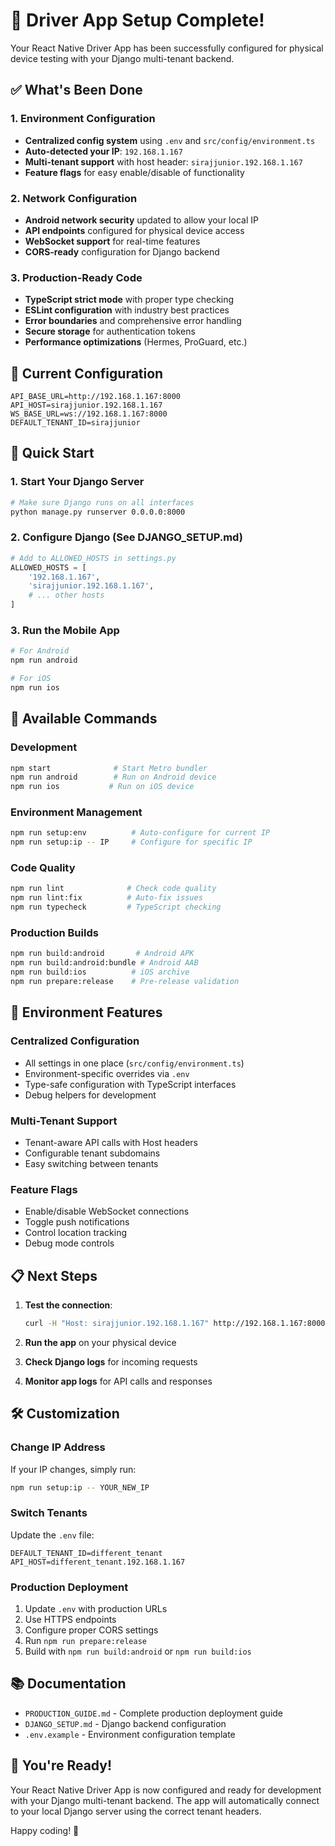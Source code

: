 # 🚀 Driver App Setup Complete!

Your React Native Driver App has been successfully configured for physical device testing with your Django multi-tenant backend.

## ✅ What's Been Done

### 1. Environment Configuration
- **Centralized config system** using `.env` and `src/config/environment.ts`
- **Auto-detected your IP**: `192.168.1.167`
- **Multi-tenant support** with host header: `sirajjunior.192.168.1.167`
- **Feature flags** for easy enable/disable of functionality

### 2. Network Configuration
- **Android network security** updated to allow your local IP
- **API endpoints** configured for physical device access
- **WebSocket support** for real-time features
- **CORS-ready** configuration for Django backend

### 3. Production-Ready Code
- **TypeScript strict mode** with proper type checking
- **ESLint configuration** with industry best practices
- **Error boundaries** and comprehensive error handling
- **Secure storage** for authentication tokens
- **Performance optimizations** (Hermes, ProGuard, etc.)

## 🔧 Current Configuration

```env
API_BASE_URL=http://192.168.1.167:8000
API_HOST=sirajjunior.192.168.1.167
WS_BASE_URL=ws://192.168.1.167:8000
DEFAULT_TENANT_ID=sirajjunior
```

## 🚀 Quick Start

### 1. Start Your Django Server
```bash
# Make sure Django runs on all interfaces
python manage.py runserver 0.0.0.0:8000
```

### 2. Configure Django (See DJANGO_SETUP.md)
```python
# Add to ALLOWED_HOSTS in settings.py
ALLOWED_HOSTS = [
    '192.168.1.167',
    'sirajjunior.192.168.1.167',
    # ... other hosts
]
```

### 3. Run the Mobile App
```bash
# For Android
npm run android

# For iOS  
npm run ios
```

## 📱 Available Commands

### Development
```bash
npm start              # Start Metro bundler
npm run android        # Run on Android device
npm run ios           # Run on iOS device
```

### Environment Management
```bash
npm run setup:env          # Auto-configure for current IP
npm run setup:ip -- IP     # Configure for specific IP
```

### Code Quality
```bash
npm run lint              # Check code quality
npm run lint:fix          # Auto-fix issues
npm run typecheck         # TypeScript checking
```

### Production Builds
```bash
npm run build:android       # Android APK
npm run build:android:bundle # Android AAB
npm run build:ios          # iOS archive
npm run prepare:release    # Pre-release validation
```

## 🔧 Environment Features

### Centralized Configuration
- All settings in one place (`src/config/environment.ts`)
- Environment-specific overrides via `.env`
- Type-safe configuration with TypeScript interfaces
- Debug helpers for development

### Multi-Tenant Support
- Tenant-aware API calls with Host headers
- Configurable tenant subdomains
- Easy switching between tenants

### Feature Flags
- Enable/disable WebSocket connections
- Toggle push notifications
- Control location tracking
- Debug mode controls

## 📋 Next Steps

1. **Test the connection**:
   ```bash
   curl -H "Host: sirajjunior.192.168.1.167" http://192.168.1.167:8000/
   ```

2. **Run the app** on your physical device

3. **Check Django logs** for incoming requests

4. **Monitor app logs** for API calls and responses

## 🛠️ Customization

### Change IP Address
If your IP changes, simply run:
```bash
npm run setup:ip -- YOUR_NEW_IP
```

### Switch Tenants
Update the `.env` file:
```env
DEFAULT_TENANT_ID=different_tenant
API_HOST=different_tenant.192.168.1.167
```

### Production Deployment
1. Update `.env` with production URLs
2. Use HTTPS endpoints
3. Configure proper CORS settings
4. Run `npm run prepare:release`
5. Build with `npm run build:android` or `npm run build:ios`

## 📚 Documentation

- `PRODUCTION_GUIDE.md` - Complete production deployment guide
- `DJANGO_SETUP.md` - Django backend configuration
- `.env.example` - Environment configuration template

## 🎉 You're Ready!

Your React Native Driver App is now configured and ready for development with your Django multi-tenant backend. The app will automatically connect to your local Django server using the correct tenant headers.

Happy coding! 🚀